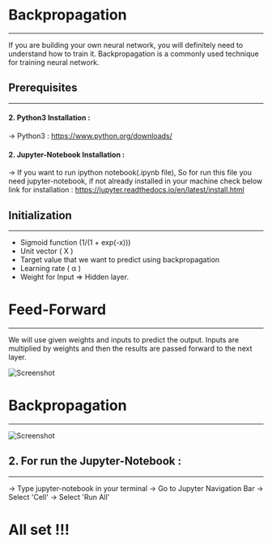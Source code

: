 # Backpropagation
__________________
If you are building your own neural network, you will definitely need to understand how to train it. Backpropagation is a commonly used technique for training neural network. 

## Prerequisites
_________________

#### 2. Python3 Installation :

-> Python3 : https://www.python.org/downloads/

#### 2. Jupyter-Notebook Installation :

-> If you want to run ipython notebook(.ipynb file), So for run this file you need jupyter-notebook, if not already installed in your machine check below link for installation :
https://jupyter.readthedocs.io/en/latest/install.html


## Initialization
__________________

* Sigmoid function (1/(1 + exp(-x)))
* Unit vector ( X )
* Target value that we want to predict using backpropagation
* Learning rate ( &alpha; )
* Weight for Input &Rightarrow; Hidden layer.

# Feed-Forward
_______________
We will use given weights and inputs to predict the output. Inputs are multiplied by weights and then the results are passed forward to the next layer.

![Screenshot](https://cdn-images-1.medium.com/max/800/1*-fmmpPBFNdJDDBuPXYUrsQ.png
)

# Backpropagation
__________________

![Screenshot](https://cdn-images-1.medium.com/max/800/1*l3vkOc35mt3cCZBDKm1i6g.png
)

## 2. For run the Jupyter-Notebook :
_______________________________________

-> Type jupyter-notebook in your terminal
-> Go to Jupyter Navigation Bar -> Select 'Cell' -> Select 'Run All'


# All set !!!
